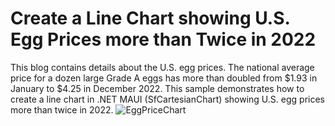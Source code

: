 # Create a Line Chart showing U.S. Egg Prices more than Twice in 2022
This blog contains details about the U.S. egg prices. The national average price for a dozen large Grade A eggs has more than doubled from $1.93 in January to $4.25 in December 2022. This sample demonstrates how to create a line chart in .NET MAUI (SfCartesianChart) showing U.S. egg prices more than twice in 2022.
![EggPriceChart](https://user-images.githubusercontent.com/105482474/233076800-5736dd5f-87c8-43c4-969a-49ca63d795ca.png)


